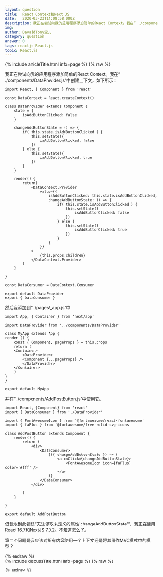 ```yaml
---
layout: question
title:  React Context和Next JS
date:   2020-03-23T14:08:58.000Z
description: 我正在尝试向我的应用程序添加简单的React Context。我在“ ./components/DataProvider.js”中创建上下文，如下所示：...
img: 
author: DavaidTony宝儿
category: question
answer: 0
tags: reactjs React.js
topic: React.js
---
```

<div class="article-root">
  <div class="article">
    {% include articleTitle.html info=page %}
    {% raw %}
    <div class="article-content"><p><font style="vertical-align: inherit;"><font style="vertical-align: inherit;">我正在尝试向我的应用程序添加简单的React Context。</font><font style="vertical-align: inherit;">我在“ ./components/DataProvider.js”中创建上下文，如下所示：</font></font></p>

<pre><code>import React, { Component } from 'react'<font></font>
<font></font>
const DataContext = React.createContext()<font></font>
<font></font>
class DataProvider extends Component {<font></font>
    state = {<font></font>
        isAddButtonClicked: false<font></font>
    }<font></font>
<font></font>
    changeAddButtonState = () =&gt; {<font></font>
        if( this.state.isAddButtonClicked ) {<font></font>
            this.setState({<font></font>
                isAddButtonClicked: false<font></font>
            })<font></font>
        } else {<font></font>
            this.setState({<font></font>
                isAddButtonClicked: true<font></font>
            })            <font></font>
        }<font></font>
    }<font></font>
<font></font>
    render() {<font></font>
        return(<font></font>
            &lt;DataContext.Provider<font></font>
                value={{<font></font>
                    isAddButtonClicked: this.state.isAddButtonClicked,<font></font>
                    changeAddButtonState: () =&gt; {<font></font>
                        if( this.state.isAddButtonClicked ) {<font></font>
                            this.setState({<font></font>
                                isAddButtonClicked: false<font></font>
                            })<font></font>
                        } else {<font></font>
                            this.setState({<font></font>
                                isAddButtonClicked: true<font></font>
                            })            <font></font>
                        }<font></font>
                    }<font></font>
                }}<font></font>
            &gt;<font></font>
                {this.props.children}<font></font>
            &lt;/DataContext.Provider&gt;<font></font>
        )<font></font>
    }<font></font>
<font></font>
}<font></font>
<font></font>
const DataConsumer = DataContext.Consumer<font></font>
<font></font>
export default DataProvider<font></font>
export { DataConsumer }<font></font>
</code></pre>

<p><font style="vertical-align: inherit;"><font style="vertical-align: inherit;">然后我添加到“ ./pages/_app.js”中</font></font></p>

<pre><code>import App, { Container } from 'next/app'<font></font>
<font></font>
import DataProvider from '../components/DataProvider'<font></font>
<font></font>
class MyApp extends App {<font></font>
render () {<font></font>
    const { Component, pageProps } = this.props<font></font>
    return (<font></font>
    &lt;Container&gt;<font></font>
        &lt;DataProvider&gt;<font></font>
        &lt;Component {...pageProps} /&gt;<font></font>
        &lt;/DataProvider&gt;<font></font>
    &lt;/Container&gt;<font></font>
    )<font></font>
}<font></font>
}<font></font>
<font></font>
export default MyApp<font></font>
</code></pre>

<p><font style="vertical-align: inherit;"><font style="vertical-align: inherit;">并在“ ./components/AddPostButton.js”中使用它。</font></font></p>

<pre><code>import React, {Component} from 'react'<font></font>
import { DataConsumer } from './DataProvider'<font></font>
<font></font>
import { FontAwesomeIcon } from '@fortawesome/react-fontawesome'<font></font>
import { faPlus } from '@fortawesome/free-solid-svg-icons'<font></font>
<font></font>
class AddPostButton extends Component {<font></font>
    render() {<font></font>
        return (<font></font>
            &lt;div&gt;<font></font>
                &lt;DataConsumer&gt;<font></font>
                    {({ changeAddButtonState }) =&gt; (<font></font>
                        &lt;a onClick={changeAddButtonState}&gt;<font></font>
                            &lt;FontAwesomeIcon icon={faPlus} color='#fff' /&gt;<font></font>
                        &lt;/a&gt;<font></font>
                    )}<font></font>
                &lt;/DataConsumer&gt;<font></font>
            &lt;/div&gt;<font></font>
<font></font>
        )<font></font>
    }<font></font>
<font></font>
}<font></font>
<font></font>
export default AddPostButton<font></font>
</code></pre>

<p><font style="vertical-align: inherit;"><font style="vertical-align: inherit;">但我收到此错误“无法读取未定义的属性'changeAddButtonState'”。</font><font style="vertical-align: inherit;">我正在使用React 16.7和NextJS 7.0.2。</font><font style="vertical-align: inherit;">不知道怎么了。</font></font></p>

<p><font style="vertical-align: inherit;"><font style="vertical-align: inherit;">第二个问题是我应该对所有内容使用一个上下文还是将其用作MVC模式中的模型？</font></font></p></div>
    {% endraw %}
  </div>

  <div class="discuss-wrapper">
    {% include discussTitle.html info=page %}
    {% raw %}
    
    {% endraw %}
  </div>
<div>
